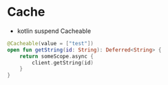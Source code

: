 # Cache
* kotlin suspend Cacheable
```kt
@Cacheable(value = ["test"])
open fun getString(id: String): Deferred<String> {
    return someScope.async {
        client.getString(id)
    }
}
```
